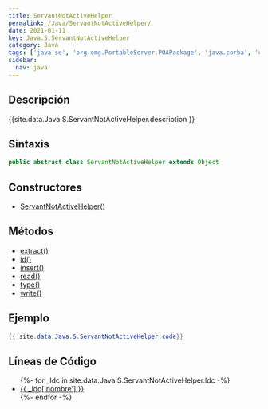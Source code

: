 ```yaml
---
title: ServantNotActiveHelper
permalink: /Java/ServantNotActiveHelper/
date: 2021-01-11
key: Java.S.ServantNotActiveHelper
category: Java
tags: ['java se', 'org.omg.PortableServer.POAPackage', 'java.corba', 'clase java', 'Java 1.0']
sidebar: 
  nav: java
---
```


## Descripción
{{site.data.Java.S.ServantNotActiveHelper.description }}

## Sintaxis
~~~java
public abstract class ServantNotActiveHelper extends Object
~~~

## Constructores
* [ServantNotActiveHelper()](/Java/ServantNotActiveHelper/ServantNotActiveHelper/)

## Métodos
* [extract()](/Java/ServantNotActiveHelper/extract)
* [id()](/Java/ServantNotActiveHelper/id)
* [insert()](/Java/ServantNotActiveHelper/insert)
* [read()](/Java/ServantNotActiveHelper/read)
* [type()](/Java/ServantNotActiveHelper/type)
* [write()](/Java/ServantNotActiveHelper/write)

## Ejemplo
~~~java
{{ site.data.Java.S.ServantNotActiveHelper.code}}
~~~

## Líneas de Código
<ul>
{%- for _ldc in site.data.Java.S.ServantNotActiveHelper.ldc -%}
   <li>
       <a href="{{_ldc['url'] }}">{{ _ldc['nombre'] }}</a>
   </li>
{%- endfor -%}
</ul>
